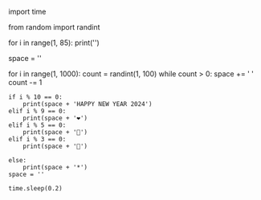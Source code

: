 
import time

from random import randint

for i in range(1, 85):
    print('')

space = ''

for i in range(1, 1000):
    count = randint(1, 100)
    while count > 0:
        space += ' '
        count -= 1

    if i % 10 == 0:
        print(space + 'HAPPY NEW YEAR 2024')
    elif i % 9 == 0:
        print(space + '❤️')
    elif i % 5 == 0:
        print(space + '🎊')
    elif i % 3 == 0:
        print(space + '💫')

    else:
        print(space + '*')
    space = ''
    
    time.sleep(0.2)
   
